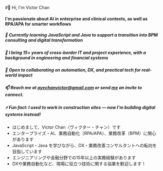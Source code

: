 #👋 Hi, I'm Victor Chan

#### I'm passionate about AI in enterprise and clinical contexts, as well as RPA/APA for smarter workflows  
##### 🌱 Currently learning JavaScript and Java to support a transition into BPM consulting and digital transformation  
##### 💼 I bring 15+ years of cross-border IT and project experience, with a background in engineering and financial systems  
##### 🤝 Open to collaborating on automation, DX, and practical tech for real-world impact  
##### 📫 Reach me at ayechanvictor@gmail.com or send [me](https://www.linkedin.com/in/victor-aye-chan/) an invite to connect.
##### ⚡ Fun fact: I used to work in construction sites — now I'm building digital systems instead!

- はじめまして、Victor Chan（ヴィクター・チャン）です  
- エンタープライズ・AI、業務自動化（RPA/APA）、業務改革（BPM）に関心があります  
- JavaScript・Java を学びながら、DX・業務改善コンサルタントへの転向を目指しています  
- エンジニアリングや金融分野での15年以上の実務経験があります  
- DXや業務自動化など、現場に役立つ技術に関する協業を歓迎します！


<!---
AspenXDev/AspenXDev is a ✨ special ✨ repository because its `README.md` (this file) appears on your GitHub profile.
You can click the Preview link to take a look at your changes.
--->
